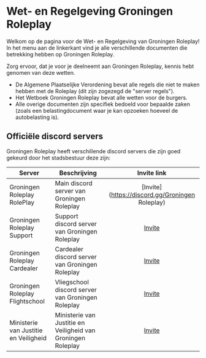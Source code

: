 # Wet- en Regelgeving Groningen Roleplay

Welkom op de pagina voor de Wet- en Regelgeving van Groningen Roleplay!
In het menu aan de linkerkant vind je alle verschillende documenten die betrekking hebben op Groningen Roleplay.

Zorg ervoor, dat je voor je deelneemt aan Groningen Roleplay, kennis hebt genomen van deze wetten.

- De Algemene Plaatselijke Verordening bevat alle regels die niet te maken hebben met de Roleplay (dit zijn zogezegd de "server regels").
- Het Wetboek Groningen Roleplay bevat alle wetten voor de burgers.
- Alle overige documenten zijn specifiek bedoeld voor bepaalde zaken (zoals een belastingdocument waar je kan opzoeken hoeveel de autobelasting is).

## Officiële discord servers

Groningen Roleplay heeft verschillende discord servers die zijn goed gekeurd door het stadsbestuur deze zijn:

| Server | Beschrijving | Invite link |
|---|---|:---:|
|Groningen Roleplay RolePlay| Main discord server van Groningen Roleplay | [Invite](https://discord.gg/Groningen Roleplay) |
|Groningen Roleplay Support| Support discord server van Groningen Roleplay | [Invite](https://discord.gg/uQ9jGA93yC) |
|Groningen Roleplay Cardealer| Cardealer discord server van Groningen Roleplay | [Invite](https://discord.gg/UcCG2kn) |
|Groningen Roleplay Flightschool| Vliegschool discord server van Groningen Roleplay | [Invite](https://discord.gg/JMrvTrZqcz) |
|Ministerie van Justitie en Veiligheid| Ministerie van Justitie en Veiligheid van Groningen Roleplay | [Invite](https://discord.gg/KPTt4ce5nw) |
